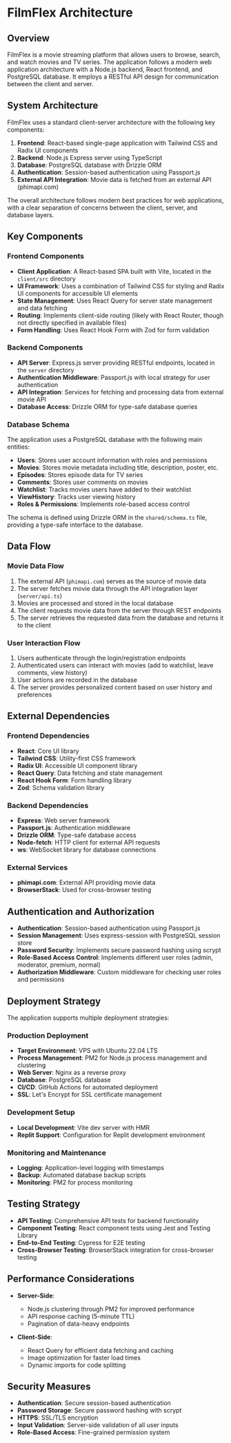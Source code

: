 # FilmFlex Architecture

## Overview

FilmFlex is a movie streaming platform that allows users to browse, search, and watch movies and TV series. The application follows a modern web application architecture with a Node.js backend, React frontend, and PostgreSQL database. It employs a RESTful API design for communication between the client and server.

## System Architecture

FilmFlex uses a standard client-server architecture with the following key components:

1. **Frontend**: React-based single-page application with Tailwind CSS and Radix UI components
2. **Backend**: Node.js Express server using TypeScript
3. **Database**: PostgreSQL database with Drizzle ORM
4. **Authentication**: Session-based authentication using Passport.js
5. **External API Integration**: Movie data is fetched from an external API (phimapi.com)

The overall architecture follows modern best practices for web applications, with a clear separation of concerns between the client, server, and database layers.

## Key Components

### Frontend Components

- **Client Application**: A React-based SPA built with Vite, located in the `client/src` directory
- **UI Framework**: Uses a combination of Tailwind CSS for styling and Radix UI components for accessible UI elements
- **State Management**: Uses React Query for server state management and data fetching
- **Routing**: Implements client-side routing (likely with React Router, though not directly specified in available files)
- **Form Handling**: Uses React Hook Form with Zod for form validation

### Backend Components

- **API Server**: Express.js server providing RESTful endpoints, located in the `server` directory
- **Authentication Middleware**: Passport.js with local strategy for user authentication
- **API Integration**: Services for fetching and processing data from external movie API
- **Database Access**: Drizzle ORM for type-safe database queries

### Database Schema

The application uses a PostgreSQL database with the following main entities:

- **Users**: Stores user account information with roles and permissions
- **Movies**: Stores movie metadata including title, description, poster, etc.
- **Episodes**: Stores episode data for TV series
- **Comments**: Stores user comments on movies
- **Watchlist**: Tracks movies users have added to their watchlist
- **ViewHistory**: Tracks user viewing history
- **Roles & Permissions**: Implements role-based access control

The schema is defined using Drizzle ORM in the `shared/schema.ts` file, providing a type-safe interface to the database.

## Data Flow

### Movie Data Flow

1. The external API (`phimapi.com`) serves as the source of movie data
2. The server fetches movie data through the API integration layer (`server/api.ts`)
3. Movies are processed and stored in the local database
4. The client requests movie data from the server through REST endpoints
5. The server retrieves the requested data from the database and returns it to the client

### User Interaction Flow

1. Users authenticate through the login/registration endpoints
2. Authenticated users can interact with movies (add to watchlist, leave comments, view history)
3. User actions are recorded in the database
4. The server provides personalized content based on user history and preferences

## External Dependencies

### Frontend Dependencies

- **React**: Core UI library
- **Tailwind CSS**: Utility-first CSS framework
- **Radix UI**: Accessible UI component library
- **React Query**: Data fetching and state management
- **React Hook Form**: Form handling library
- **Zod**: Schema validation library

### Backend Dependencies

- **Express**: Web server framework
- **Passport.js**: Authentication middleware
- **Drizzle ORM**: Type-safe database access
- **Node-fetch**: HTTP client for external API requests
- **ws**: WebSocket library for database connections

### External Services

- **phimapi.com**: External API providing movie data
- **BrowserStack**: Used for cross-browser testing

## Authentication and Authorization

- **Authentication**: Session-based authentication using Passport.js
- **Session Management**: Uses express-session with PostgreSQL session store
- **Password Security**: Implements secure password hashing using scrypt
- **Role-Based Access Control**: Implements different user roles (admin, moderator, premium, normal)
- **Authorization Middleware**: Custom middleware for checking user roles and permissions

## Deployment Strategy

The application supports multiple deployment strategies:

### Production Deployment

- **Target Environment**: VPS with Ubuntu 22.04 LTS
- **Process Management**: PM2 for Node.js process management and clustering
- **Web Server**: Nginx as a reverse proxy
- **Database**: PostgreSQL database
- **CI/CD**: GitHub Actions for automated deployment
- **SSL**: Let's Encrypt for SSL certificate management

### Development Setup

- **Local Development**: Vite dev server with HMR
- **Replit Support**: Configuration for Replit development environment

### Monitoring and Maintenance

- **Logging**: Application-level logging with timestamps
- **Backup**: Automated database backup scripts
- **Monitoring**: PM2 for process monitoring

## Testing Strategy

- **API Testing**: Comprehensive API tests for backend functionality
- **Component Testing**: React component tests using Jest and Testing Library
- **End-to-End Testing**: Cypress for E2E testing
- **Cross-Browser Testing**: BrowserStack integration for cross-browser testing

## Performance Considerations

- **Server-Side**: 
  - Node.js clustering through PM2 for improved performance
  - API response caching (5-minute TTL)
  - Pagination of data-heavy endpoints

- **Client-Side**:
  - React Query for efficient data fetching and caching
  - Image optimization for faster load times
  - Dynamic imports for code splitting

## Security Measures

- **Authentication**: Secure session-based authentication
- **Password Storage**: Secure password hashing with scrypt
- **HTTPS**: SSL/TLS encryption
- **Input Validation**: Server-side validation of all user inputs
- **Role-Based Access**: Fine-grained permission system